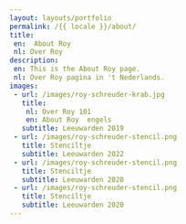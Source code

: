 ```yaml
---
layout: layouts/portfolio
permalink: /{{ locale }}/about/
title:
 en:  About Roy
 nl: Over Roy
description:
 en: This is the About Roy page.
 nl: Over Roy pagina in 't Nederlands.
images: 
 - url: /images/roy-schreuder-krab.jpg
   title:
    nl: Over Roy 101
    en: About Roy  engels
   subtitle: Leeuwarden 2019
 - url: /images/roy-schreuder-stencil.png
   title: Stenciltje
   subtitle: Leeuwarden 2022
 - url: /images/roy-schreuder-stencil.png
   title: Stenciltje
   subtitle: Leeuwarden 2020 
 - url: /images/roy-schreuder-stencil.png
   title: Stenciltje
   subtitle: Leeuwarden 2020 
---
```

